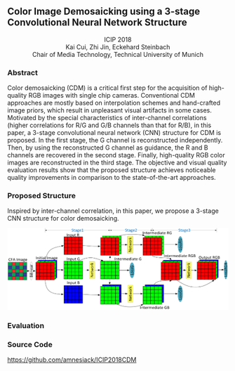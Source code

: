 ## Color Image Demosaicking using a 3-stage Convolutional Neural Network Structure
<center> ICIP 2018 </center>
<center> Kai Cui, Zhi Jin, Eckehard Steinbach </center>
<center> Chair of Media Technology, Technical University of Munich </center>

### Abstract
Color demosaicking (CDM) is a critical first step for the acquisition of high-quality RGB images with single chip cameras. Conventional CDM approaches are mostly based on interpolation schemes and hand-crafted image priors, which result in unpleasant visual artifacts in some cases. Motivated by the special characteristics of inter-channel correlations (higher correlations for R/G and G/B channels than that for R/B), in this paper, a 3-stage convolutional neural network (CNN) structure for CDM is proposed. In the first stage,  the G channel is reconstructed independently. Then, by using the reconstructed G channel as guidance, the R and B channels are recovered in the second stage. Finally, high-quality RGB color images are reconstructed in the third stage. The objective and visual quality evaluation results show that the proposed structure achieves noticeable quality improvements in comparison to the state-of-the-art approaches.

### Proposed Structure
Inspired by inter-channel correlation, in this paper, we propose a 3-stage CNN structure for color demosaicking.

![CNNCDM-3Stage](https://github.com/amnesiack/ICIP2018CDM/raw/master/docs/CDM_new3stages1.4_compact.png "Structure of the proposed 3-stage CNN scheme")

### Evaluation


### Source Code
https://github.com/amnesiack/ICIP2018CDM
